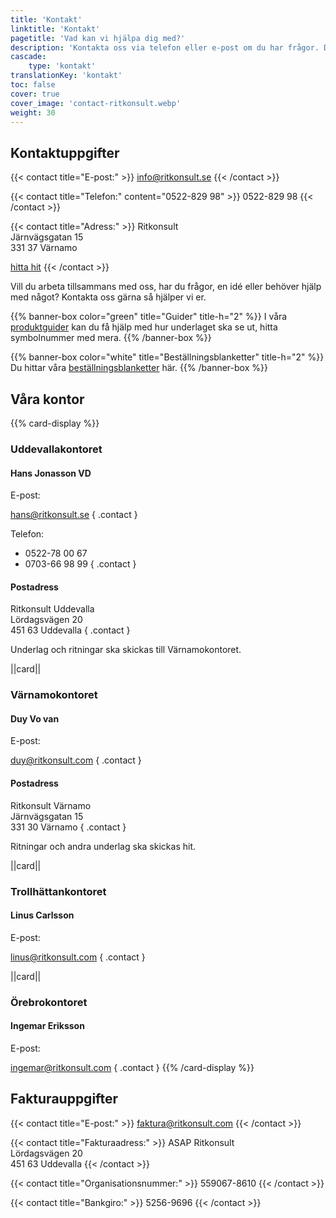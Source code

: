 ```yaml
---
title: 'Kontakt'
linktitle: 'Kontakt'
pagetitle: 'Vad kan vi hjälpa dig med?'
description: 'Kontakta oss via telefon eller e-post om du har frågor. Du hittar även våra fakturauppgifter och adresser här.'
cascade:
    type: 'kontakt'
translationKey: 'kontakt'
toc: false
cover: true
cover_image: 'contact-ritkonsult.webp'
weight: 30
---
```


## Kontaktuppgifter

{{< contact title="E-post:" >}}
info@ritkonsult.se
{{< /contact >}}

{{< contact title="Telefon:" content="0522-829 98" >}}
0522-829 98
{{< /contact >}}

{{< contact title="Adress:" >}}
Ritkonsult\
Järnvägsgatan 15\
331 37 Värnamo

[hitta hit](https://www.hitta.se/kartan!~57.18174,14.03711,14z/tr!i=H5lifYkV/search!q=J%C3%A4rnv%C3%A4gsgatan%2015%20331%2037%20V%C3%A4rnamo!b=57.16964:14.00967,57.19383:14.06456!sg=true!t=combined)
{{< /contact >}}

Vill du arbeta tillsammans med oss, har du frågor, en idé eller behöver hjälp med något? Kontakta oss gärna så hjälper vi er.

{{% banner-box color="green" title="Guider" title-h="2" %}}
I våra [produktguider](/guider) kan du få hjälp med hur underlaget ska se ut, hitta symbolnummer med mera.
{{% /banner-box %}}

{{% banner-box color="white" title="Beställnings&shy;blanketter" title-h="2" %}}
Du hittar våra [beställningsblanketter](/blanketter) här. 
{{% /banner-box %}}

## Våra kontor
{{% card-display %}}
### Uddevallakontoret

#### Hans Jonasson VD
E-post:

hans@ritkonsult.se
{ .contact }

Telefon:

- 0522-78 00 67
- 0703-66 98 99
{ .contact }

#### Postadress

Ritkonsult Uddevalla\
Lördagsvägen 20\
451 63 Uddevalla 
{ .contact }

Underlag och ritningar ska skickas till Värnamokontoret.

||card||

### Värnamokontoret

#### Duy Vo van

E-post:

duy@ritkonsult.com
{ .contact }

#### Postadress

Ritkonsult Värnamo\
Järnvägsgatan 15\
331 30 Värnamo 
{ .contact }

Ritningar och andra underlag ska skickas hit.

||card||

### Trollhättankontoret

#### Linus Carlsson 

E-post:

linus@ritkonsult.com
{ .contact }

||card||

### Örebrokontoret

#### Ingemar Eriksson

E-post:

ingemar@ritkonsult.com
{ .contact }
{{% /card-display %}}

## Fakturauppgifter

{{< contact title="E-post:" >}}
faktura@ritkonsult.com
{{< /contact >}}

{{< contact title="Fakturaadress:" >}}
ASAP Ritkonsult\
Lördagsvägen 20\
451 63 Uddevalla 
{{< /contact >}}

{{< contact title="Organisationsnummer:" >}}
559067-8610
{{< /contact >}}

{{< contact title="Bankgiro:" >}}
5256-9696
{{< /contact >}}

